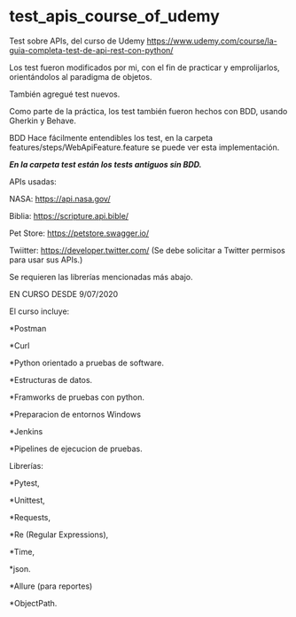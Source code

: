 # test_apis_course_of_udemy
Test sobre APIs, del curso de Udemy https://www.udemy.com/course/la-guia-completa-test-de-api-rest-con-python/

Los test fueron modificados por mi, con el fin de practicar y emprolijarlos, orientándolos al paradigma de objetos.

También agregué test nuevos.

Como parte de la práctica, los test también fueron hechos con BDD, usando Gherkin y Behave.

BDD Hace fácilmente entendibles los test, en la carpeta features/steps/WebApiFeature.feature se puede ver esta implementación.

***En la carpeta test están los tests antiguos sin BDD.***

APIs usadas:

NASA: https://api.nasa.gov/

Biblia: https://scripture.api.bible/

Pet Store: https://petstore.swagger.io/

Twiitter: https://developer.twitter.com/ (Se debe solicitar a Twitter permisos para usar sus APIs.)

Se requieren las librerías mencionadas más abajo.

EN CURSO DESDE 9/07/2020

El curso incluye: 

  *Postman

  *Curl

  *Python orientado a pruebas de software.

  *Estructuras de datos.

  *Framworks de pruebas con python.

  *Preparacion de entornos Windows

  *Jenkins

  *Pipelines de ejecucion de pruebas.


  Librerías:

  *Pytest,

  *Unittest,

  *Requests,

  *Re (Regular Expressions),

  *Time,

  *json.

  *Allure (para reportes)

  *ObjectPath.



